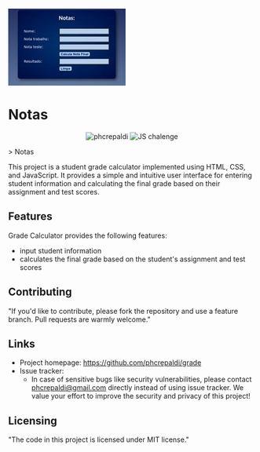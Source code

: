 ![Alt text](notas.jpeg)
# Notas
<p align="center">
 <img src="https://img.shields.io/static/v1?label=Behance&message=phcrepaldi&color=199ca8&labelColor=000000" alt="phcrepaldi" />
 <img src="https://img.shields.io/static/v1?label=Type&message=Javascript&color=199ca8&labelColor=000000" alt="JS chalenge" />
</p>
> Notas

This project is a student grade calculator implemented using HTML, CSS, and JavaScript. It provides a simple and intuitive user interface for entering student information and calculating the final grade based on their assignment and test scores.

## Features

Grade Calculator provides the following features:
* input student information
* calculates the final grade based on the student's assignment and test scores

## Contributing

"If you'd like to contribute, please fork the repository and use a feature
branch. Pull requests are warmly welcome."

## Links

- Project homepage: https://github.com/phcrepaldi/grade
- Issue tracker:
  - In case of sensitive bugs like security vulnerabilities, please contact
    phcrepaldi@gmail.com directly instead of using issue tracker. We value your effort to improve the security and privacy of this project!

## Licensing

"The code in this project is licensed under MIT license."